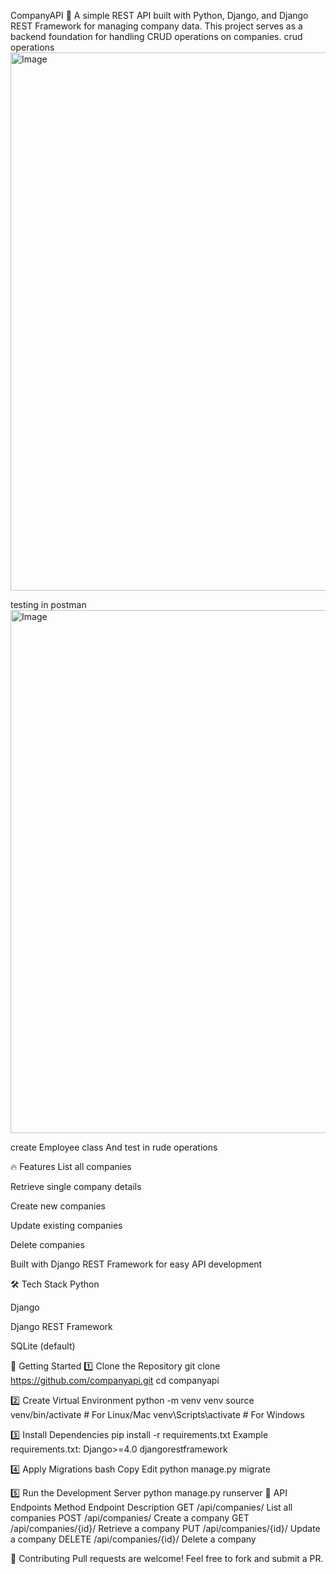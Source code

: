 CompanyAPI 🚀
A simple REST API built with Python, Django, and Django REST Framework for managing company data. This project serves as a backend foundation for handling CRUD operations on companies.
crud operations 
<img width="1047" height="861" alt="Image" src="https://github.com/user-attachments/assets/e94ec3dc-abd2-4a49-9a8a-7aae8ae32ddd" />

testing in postman 
<img width="1841" height="837" alt="Image" src="https://github.com/user-attachments/assets/1c8f7f78-a792-42ba-8379-bbbb153ce030" />

create Employee class And test in rude operations

🔥 Features
List all companies

Retrieve single company details

Create new companies

Update existing companies

Delete companies

Built with Django REST Framework for easy API development

🛠️ Tech Stack
Python 

Django 

Django REST Framework 

SQLite (default)

🚀 Getting Started
1️⃣ Clone the Repository
git clone https://github.com/companyapi.git
cd companyapi

2️⃣ Create Virtual Environment
python -m venv venv
source venv/bin/activate  # For Linux/Mac
venv\Scripts\activate     # For Windows

3️⃣ Install Dependencies
pip install -r requirements.txt
Example requirements.txt:
Django>=4.0
djangorestframework

4️⃣ Apply Migrations
bash
Copy
Edit
python manage.py migrate

5️⃣ Run the Development Server
python manage.py runserver
📡 API Endpoints
Method	Endpoint	Description
GET	/api/companies/	List all companies
POST	/api/companies/	Create a company
GET	/api/companies/{id}/	Retrieve a company
PUT	/api/companies/{id}/	Update a company
DELETE	/api/companies/{id}/	Delete a company


🤝 Contributing
Pull requests are welcome! Feel free to fork and submit a PR.

